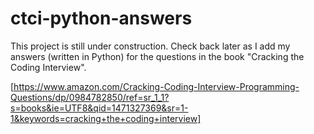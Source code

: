 # ctci-python-answers

This project is still under construction.  Check back later as I add my answers (written in Python) for the questions in the book "Cracking the Coding Interview".

[https://www.amazon.com/Cracking-Coding-Interview-Programming-Questions/dp/0984782850/ref=sr_1_1?s=books&ie=UTF8&qid=1471327369&sr=1-1&keywords=cracking+the+coding+interview]
